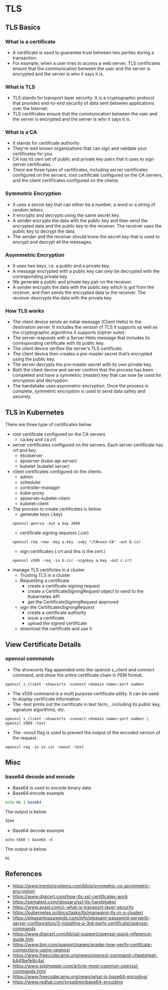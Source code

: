 # TLS

## TLS Basics

### What is a certificate

* A certificate is used to guarantee trust between two parties during a transaction.
* For example, when a user tries to access a web server, TLS certificates ensure that
the communication between the user and the server is encrypted and the server is who it says it is.

### What is TLS

* TLS stands for transport layer security. It is a cryptographic protocol that provides end-to-end security of data sent between applications over the Internet.
* TLS certificates ensure that the communication between the user and the server is encrypted and the server is who it says it is.

### What is a CA

* It stands for certificate authority
* They're well known organizations that can sign and validate your certificates for you.
* CA has its own set of public and private key pairs that it uses to sign server certificates.
* There are three types of certificates, including server certificates configured on the servers, root certificate configured on the CA servers, and the
 client certificates configured on the clients.

### Symmetric Encryption

* It uses a secret key that can either be a number, a word or a string of random letters.
* It encrypts and decrypts using the same secret key. 
* A sender encrypts the data with the public key and then send the encrypted data and the public key to the receiver. The receiver uses the public key to decrypt the data.
* The sender and the receiver should know the secret key that is used to encrypt and decrypt all the messages.

### Asymmetric Encryption

* It uses two keys, i.e. a public and a private key.
* A message encrypted with a public key can only be decrypted with the corresponding private key.
* We generate a public and private key pair on the receiver.
* A sender encrypts the data with the public key which is got from the receiver, and then sends the encrypted data to the receiver. The receiver descrypts the data with the private key.

### How TLS works

* The client device sends an initial message (Client Hello) to the destination server. It includes the version of TLS it supports as well as the cryptographic algorithms it supports (cipher suite).
* The server responds with a Server Hello message that includes its corresponding certificate with its public key.
* The client device verifies the server’s TLS certificate.
* The client device then creates a pre-master secret that’s encrypted using the public key.
* The server decrypts the pre-master secret with its own private key.
* Both the client device and server confirm that the process has been completed and have a symmetric (master) key that can now be used for encryption and decryption.
* The handshake uses asymmetric encryption. Once the process is complete, symmetric encryption is used to send data safely and securely.

## TLS in Kubernetes

There are three type of certificates below.

* root certificate configured on the CA servers
    * ca.key and ca.crt
* server certificates configured on the servers. Each server certificate has crt and key.
    * etcdserver
    * apiserver (kube-api server)
    * kubelet (kubelet server)
* client certificates configured on the clients
    * admin
    * scheduler
    * controller-manager 
    * kube-proxy
    * apiserver-kubelet-client
    * kubelet-client
* The process to create certificates is below.
    * generate keys (.key)
    ```
    openssl genrsa -out a.key 2048
    ```
    * certificate signing requests (.csr)
    ```
    openssl req -new -key a.key -subj "/CN=xxx-CA" -out b.csr
    ```
    * sign certificates (.crt and this is the cert.)
    ```
    openssl x509 -req -in b.csr -signkey a.key -out c.crt
    ```
* manage TLS certifictes in a cluster
    * Trusting TLS in a cluster
    * Requesting a certificate
        * create a certificate signing request
        * create a CertificateSigningRequest object to send to the Kubernetes API
        * get the CertificateSigningRequest approved
    * sign the CertificatesSigningRequest
        * create a certificate authority
        * issue a certificate
        * upload the signed certificate
    * download the certificate and use it


## View Certificate Details
### openssl commands
* The showcerts flag appended onto the openssl s_client and connect command, and show the entire certificate chain in PEM format.
```
openssl s_client -showcerts -connect <domain name>:port number
```
* The x509 command is a multi purpose certificate utility. It can be used to display certificate information. 
* The -text prints out the certificate in text form, , including its public key, signature algorithms, etc.
```
openssl s_client -showcerts -connect <domain name>:port number | openssl x509 -text
```
* The -noout flag is used to prevent the output of the encoded version of the request.
```
openssl req -in xx.csr -noout -text
```

## Misc

### base64 decode and encode

* Base64 is used to encode binary data 
* Base64 encode example

```bash
echo Hi | base64
```

The output is below.

```bash
SGkK
```

* Base64 decode example
```
echo SGkK | base64 -d
```
The output is below.
```
Hi
```

## References
* https://www.trentonsystems.com/blog/symmetric-vs-asymmetric-encryption
* https://www.digicert.com/how-tls-ssl-certificates-work
* https://sematext.com/glossary/ssl-tls-handshake/
* https://www.avast.com/c-what-is-transport-layer-security
* https://kubernetes.io/docs/tasks/tls/managing-tls-in-a-cluster/
* https://pleasantpasswords.com/info/pleasant-password-server/b-server-configuration/3-installing-a-3rd-party-certificate/openssl-commands
* https://www.digicert.com/kb/ssl-support/openssl-quick-reference-guide.htm
* https://www.ibm.com/support/pages/qradar-how-verify-certifcate-connections-using-openssl
* https://www.freecodecamp.org/news/openssl-command-cheatsheet-b441be1e8c4a/
* https://www.sslshopper.com/article-most-common-openssl-commands.html
* https://www.freecodecamp.org/news/what-is-base64-encoding/
* https://www.redhat.com/sysadmin/base64-encoding